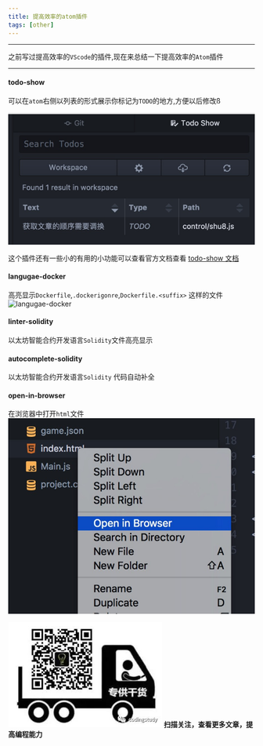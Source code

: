 ```yaml
---
title: 提高效率的atom插件
tags: [other]
---
```

----------------------------------------------

之前写过提高效率的`VScode`的插件,现在来总结一下提高效率的`Atom`插件

--------------------------------------------

<!--more-->

#### todo-show

可以在`atom`右侧以列表的形式展示你标记为`TODO`的地方,方便以后修改ß

![todo_show](/images/提高效率的atom插件/todo_show.jpg)

这个插件还有一些小的有用的小功能可以查看官方文档查看 [todo-show 文档](https://atom.io/packages/todo-show)

#### langugae-docker

高亮显示`Dockerfile`,`.dockerigonre`,`Dockerfile.<suffix>` 这样的文件
![langugae-docker](/images/提高效率的atom插件/langugae_docker.jpg)

#### linter-solidity

以太坊智能合约开发语言`Solidity`文件高亮显示

#### autocomplete-solidity

以太坊智能合约开发语言`Solidity` 代码自动补全

#### open-in-browser

在浏览器中打开`html`文件
![open-in-browser](/images/提高效率的atom插件/open-in-browser.jpg)

![alt](/images/Wechatcode.jpg)
**扫描关注，查看更多文章，提高编程能力**